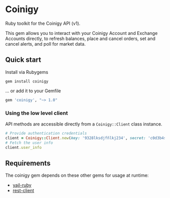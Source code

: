 # Coinigy

Ruby toolkit for the Coinigy API (v1).

This gem allows you to interact with your Coinigy Account and Exchange Accounts directly, to refresh balances, place and cancel orders, set and cancel alerts, and poll for market data.

## Quick start

Install via Rubygems

```
gem install coinigy
```

... or add it to your Gemfile

```ruby
gem 'coinigy', "~> 1.0"
```

### Using the low level client

API methods are accessible directly from a `Coinigy::Client` class instance.

```ruby
# Provide authentication credentials
client = Coinigy::Client.new(key: '9328lksdjfñlkj234', secret: 'c0d3b4ssssss43sfsaf')
# Fetch the user info
client.user_info
```

## Requirements

The coinigy gem depends on these other gems for usage at runtime:

  * [yajl-ruby](https://github.com/brianmario/yajl-ruby)
  * [rest-client](https://github.com/rest-client/rest-client)
